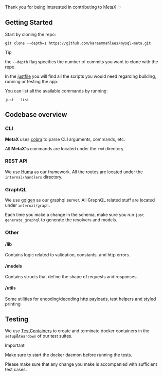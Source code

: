 Thank you for being interested in contributing to MetaX ✨

## Getting Started

Start by cloning the repo:

```shell
git clone --depth=1 https://github.com/kareemmahlees/mysql-meta.git
```

> [!TIP]
>
> the `--depth` flag specifies the number of commits you want to clone with the repo.

In the [justfile](justfile) you will find all the scripts you would need regarding building, running or testing the app.

You can list all the available commands by running:

```shell
just --list
```

## Codebase overview

### CLI

**MetaX** uses [cobra](https://github.com/spf13/cobra) to parse CLI arguments, commands, etc.

All **MetaX's** commands are located under the `cmd` directory.

### REST API

We use [Huma](https://huma.rocks) as our framework. All the routes are located under the `internal/handlers` directory.

### GraphQL

We use [gqlgen](https://gqlgen.com/) as our graphql server. All GraphQL related stuff are located under `internal/graph`.

Each time you make a change in the schema, make sure you run `just generate_graphql` to generate the resolvers and models.

### Other

#### /lib

Contains logic related to validation, constants, and http errors.

#### /models

Contains structs that define the shape of requests and responses.

#### /utils

Some utilities for encoding/decoding http payloads, test helpers and styled printing

## Testing

We use [TestContainers](https://testcontainers.com/) to create and terminate docker containers in the `setup`&`teardown` of our test suites.

> [!IMPORTANT]
>
> Make sure to start the docker daemon before running the tests.

Please make sure that any change you make is accompanied with sufficient test cases.
